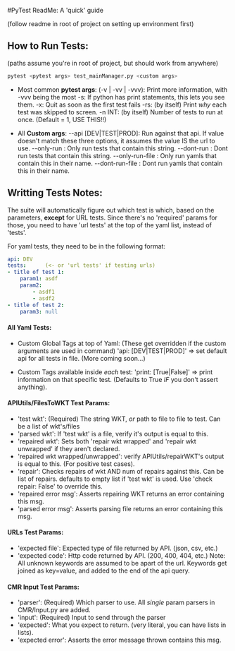 #PyTest ReadMe: A 'quick' guide

(follow readme in root of project on setting up environment first)

## How to Run Tests:
(paths assume you're in root of project, but should work from anywhere)
```bash
pytest <pytest args> test_mainManager.py <custom args>
```

   + Most common **pytest args**:
        (-v | -vv | -vvv): Print more information, with -vvv being the most
        -s: If python has print statements, this lets you see them.
        -x: Quit as soon as the first test fails
        -rs: (by itself) Print *why* each test was skipped to screen.
        -n INT: (by itself) Number of tests to run at once. (Default = 1, USE THIS!!)

   + All **Custom args**:
        --api [DEV|TEST|PROD]: Run against that api. If value doesn't match
                    these three options, it assumes the value IS the url to use.
        --only-run <SomeTitle>: Only run tests that contain this string.
        --dont-run <SomeTitle>: Dont run tests that contain this string.
        --only-run-file <File>: Only run yamls that contain this in their name.
        --dont-run-file <File>: Dont run yamls that contain this in their name.

## Writting Tests Notes:
The suite will automatically figure out which test is which, based on the 
parameters, **except** for URL tests. Since there's no 'required' params for 
those, you need to have 'url tests' at the top of the yaml list, instead of 
'tests'.

For yaml tests, they need to be in the following format:

```yaml
api: DEV
tests:      (<- or 'url tests' if testing urls)
- title of test 1:
    param1: asdf
    param2:
        - asdf1
        - asdf2
- title of test 2:
    param3: null
```

#### All Yaml Tests:
   + Custom Global Tags at top of Yaml:
    (These get overridden if the custom arguments are used in command)
        'api: [DEV|TEST|PROD]' => set default api for all tests in file.
        (More coming soon...)

   + Custom Tags available inside *each* test:
        'print: [True|False]' => print information on that specific test. 
        (Defaults to True *IF* you don't assert anything).

#### APIUtils/FilesToWKT Test Params:
   + 'test wkt': (Required) The string WKT, *or* path to file to file to 
                test. Can be a list of wkt's/files
   + 'parsed wkt': If 'test wkt' is a file, verify it's output is equal to this.
   + 'repaired wkt': Sets both 'repair wkt wrapped' and 'repair wkt unwrapped' 
                if they aren't declared.
   + 'repaired wkt wrapped/unwrapped': verify APIUtils/repairWKT's output 
                is equal to this. (For positive test cases).
   + 'repair': Checks repairs of wkt AND num of repairs against this. Can 
                be list of repairs. defaults to empty list if 'test wkt' 
                is used. Use 'check repair: False' to override this.
   + 'repaired error msg': Asserts repairing WKT returns an error 
                containing this msg.
   + 'parsed error msg': Asserts parsing file returns an error containing 
                this msg.

#### URLs Test Params:
   + 'expected file': Expected type of file returned by API. (json, csv, etc.)
   + 'expected code': Http code returned by API. (200, 400, 404, etc.)
    Note: All unknown keywords are assumed to be apart of the url.
        Keywords get joined as key=value, and added to the end of the api query.

#### CMR Input Test Params:
   + 'parser': (Required) Which parser to use. All *single* param parsers 
                in CMR/Input.py are added.
   + 'input': (Required) Input to send through the parser
   + 'expected': What you expect to return. (very literal, you 
                can have lists in lists).
   + 'expected error': Asserts the error message thrown contains this msg.

